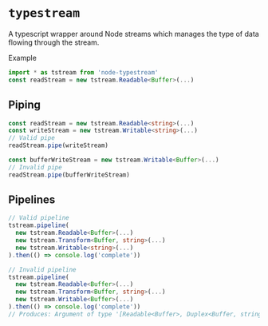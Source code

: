 # `typestream`

A typescript wrapper around Node streams which manages the type of data flowing through the stream.

Example
```typescript
import * as tstream from 'node-typestream'
const readStream = new tstream.Readable<Buffer>(...)
```

## Piping
```typescript
const readStream = new tstream.Readable<string>(...)
const writeStream = new tstream.Writable<string>(...)
// Valid pipe
readStream.pipe(writeStream)

const bufferWriteStream = new tstream.Writable<Buffer>(...)
// Invalid pipe
readStream.pipe(bufferWriteStream)
```

## Pipelines
```typescript
// Valid pipeline
tstream.pipeline(
  new tstream.Readable<Buffer>(...)
  new tstream.Transform<Buffer, string>(...)
  new tstream.Writable<string>(...)
).then(() => console.log('complete'))

// Invalid pipeline
tstream.pipeline(
  new tstream.Readable<Buffer>(...)
  new tstream.Transform<Buffer, string>(...)
  new tstream.Writable<Buffer>(...)
).then(() => console.log('complete'))
// Produces: Argument of type '[Readable<Buffer>, Duplex<Buffer, string>, Writable<Buffer>]' is not assignable to parameter of type 'never'.
```